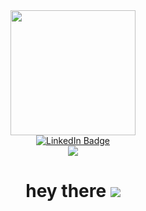 <div id="header" align="center">
  <img src="https://media.giphy.com/media/JIX9t2j0ZTN9S/giphy.gif" width="200"/>
  <div id="badges">
    <a href="www.linkedin.com/in/andrii-kernytskyi">
      <img src="https://img.shields.io/badge/LinkedIn-blue?style=for-the-badge&logo=linkedin&logoColor=white" alt="LinkedIn Badge"/>
    </a>
  </div>
  <img src="https://komarev.com/ghpvc/?username=IANDYI&style=flat-square&color=blue"/>
  <h1>
    hey there
    <img src="https://media.giphy.com/media/v1.Y2lkPTc5MGI3NjExanZuc3Y5eGk1aHpscjJubGNkMDZqZ2pvaXI4a3gzbDI2NWZqZDA2byZlcD12MV9pbnRlcm5hbF9naWZfYnlfaWQmY3Q9Zw/YzskBcDFyH22k/giphy.gif"/>
  </h1>
</div>
